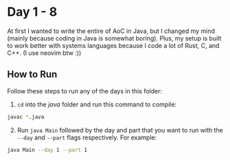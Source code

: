 # Day 1 - 8
At first I wanted to write the entire of AoC in Java, but I changed my mind (mainly because coding in Java is somewhat boring). Plus, my setup is built to work better with systems languages because I code a lot of Rust, C, and C++. (I use neovim btw :))

## How to Run
Follow these steps to run any of the days in this folder:
1. `cd` into the *java* folder and run this command to compile:
```bash
javac *.java
```

2. Run `java Main` followed by the day and part that you want to run with the `--day` and `--part` flags respectively. For example:
```bash
java Main --day 1 --part 1
```
